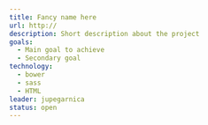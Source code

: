 ```yaml
---
title: Fancy name here
url: http://
description: Short description about the project
goals:
  - Main goal to achieve
  - Secondary goal
technology:
  - bower
  - sass
  - HTML
leader: jupegarnica
status: open
---
```

